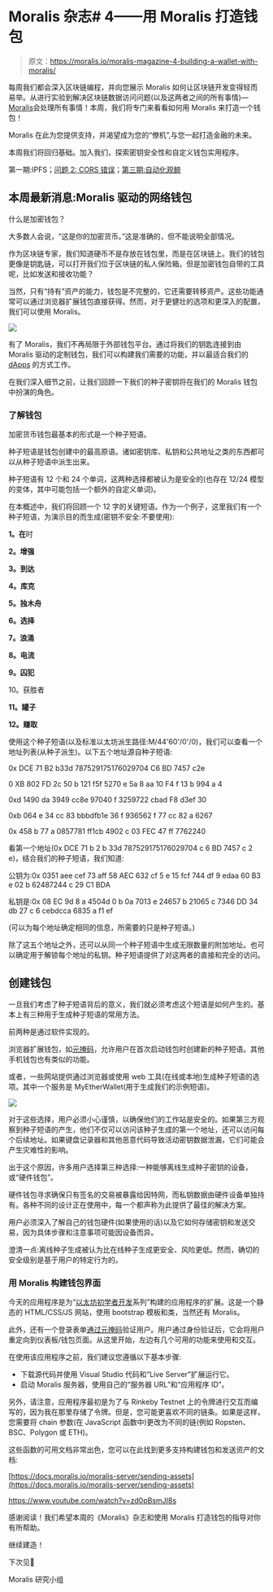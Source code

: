 # Moralis 杂志# 4——用 Moralis 打造钱包

> 原文：<https://moralis.io/moralis-magazine-4-building-a-wallet-with-moralis/>

每周我们都会深入区块链编程，并向您展示 Moralis 如何让区块链开发变得轻而易举。从进行实验到解决区块链数据访问问题(以及这两者之间的所有事情)—[Moralis](https://moralis.io)会处理所有事情！本周，我们将专门来看看如何用 Moralis 来打造一个钱包！

Moralis 在此为您提供支持，并渴望成为您的“僚机”,与您一起打造金融的未来。

本周我们将回归基础。加入我们，探索密钥安全性和自定义钱包实用程序。

第一期:IPFS；[问题 2: CORS 错误](https://moralis.io/moralis-magazine-2-overcome-cors-errors/https://moralis.io/moralis-magazine-2-overcome-cors-errors/)；[第三期:自动化观鲸](https://moralis.io/moralis-magazine-3-automated-whale-watching/)

## 本周最新消息:Moralis 驱动的网络钱包

什么是加密钱包？

大多数人会说，“这是你的加密货币。”这是准确的，但不能说明全部情况。

作为区块链专家，我们知道硬币不是存放在钱包里，而是在区块链上。我们的钱包更像是钥匙链，可以打开我们位于区块链的私人保险箱。但是加密钱包自带的工具呢，比如发送和接收功能？

当然，只有“持有”资产的能力，钱包是不完整的，它还需要转移资产。这些功能通常可以通过浏览器扩展钱包直接获得。然而，对于更健壮的选项和更深入的配置，我们可以使用 Moralis。

![](img/c90c5039d1f9d7bb0e145687fe3008ae.png)

有了 Moralis，我们不再局限于外部钱包平台。通过将我们的钥匙连接到由 Moralis 驱动的定制钱包，我们可以构建我们需要的功能，并以最适合我们的 [dApps](https://moralis.io/how-to-build-decentralized-apps-dapps-quickly-and-easily/) 的方式工作。

在我们深入细节之前，让我们回顾一下我们的种子密钥将在我们的 Moralis 钱包中扮演的角色。

### 了解钱包

加密货币钱包最基本的形式是一个种子短语。

种子短语是钱包创建中的最高原语。诸如密钥库、私钥和公共地址之类的东西都可以从种子短语中派生出来。

种子短语有 12 个和 24 个单词，这两种选择都被认为是安全的(也存在 12/24 模型的变体，其中可能包括一个额外的自定义单词)。

在本概述中，我们将回顾一个 12 字的关键短语。作为一个例子，这里我们有一个种子短语，为演示目的而生成(密钥不安全:不要使用):

**1。在**时

**2。增强**

**3。到达**

**4。库克**

**5。独木舟**

**6。选择**

**7。浪涌**

**8。电流**

**9。囚犯**

10。获胜者

**11。罐子**

**12。赚取**

使用这个种子短语(以及标准以太坊派生路径:M/44'60'/0'/0)，我们可以查看一个地址列表(从种子派生)。以下五个地址源自种子短语:

0x DCE 71 B2 b33d 787529175176029704 C6 BD 7457 c2e

0 XB 802 FD 2c 50 b 121 f5f 5270 e 5a 8 aa 10 F4 f 13 b 994 a 4

0xd 1490 da 3949 cc8e 97040 f 3259722 cbad F8 d3ef 30

0xb 064 e 34 cc 83 bbbdfb1e 36 f 936562 f 77 cc 82 a 6267

0x 458 b 77 a 0857781 ff1cb 4902 c 03 FEC 47 ff 7762240

看第一个地址(0x DCE 71 b 2 b 33d 787529175176029704 c 6 BD 7457 c 2 e)，结合我们的种子短语，我们知道:

公钥为:0x 0351 aee cef 73 aff 58 AEC 632 cf 5 e 15 fcf 744 df 9 edaa 60 B3 e 02 b 62487244 c 29 C1 BDA

私钥是:0x 08 EC 9d 8 a 4504d 0 b 0a 7013 e 24657 b 21065 c 7346 DD 34 db 27 c 6 cebdcca 6835 a f1 ef

(可以为每个地址确定相同的信息，所需要的只是种子短语。)

除了这五个地址之外，还可以从同一个种子短语中生成无限数量的附加地址。也可以确定用于解锁每个地址的私钥。种子短语提供了对这两者的直接和完全的访问。

## 创建钱包

一旦我们考虑了种子短语背后的意义，我们就必须考虑这个短语是如何产生的。基本上有三种用于生成种子短语的常用方法。

前两种是通过软件实现的。

浏览器扩展钱包，如[元掩码](https://moralis.io/metamask-explained-what-is-metamask/)，允许用户在首次启动钱包时创建新的种子短语。其他手机钱包也有类似的功能。

或者，一些网站提供通过浏览器或使用 web 工具(在线或本地)生成种子短语的选项。其中一个服务是 MyEtherWallet(用于生成我们的示例短语)。

![](img/5103e78b14a89374c4d01ac40ef510f0.png)

对于这些选择，用户必须小心谨慎，以确保他们的工作站是安全的。如果第三方观察到种子短语的产生，他们不仅可以访问该种子生成的第一个地址，还可以访问每个后续地址。如果键盘记录器和其他恶意代码导致活动密钥数据泄漏，它们可能会产生灾难性的影响。

出于这个原因，许多用户选择第三种选择:一种能够离线生成种子密钥的设备，或“硬件钱包”。

硬件钱包寻求确保只有签名的交易被暴露给因特网，而私钥数据由硬件设备单独持有。各种不同的设计正在使用中，每一个都声称为此提供了最佳的解决方案。

用户必须深入了解自己的钱包硬件(如果使用的话)以及它如何存储密钥和发送交易，因为具体步骤和注意事项可能因设备而异。

澄清一点:离线种子生成被认为比在线种子生成更安全、风险更低。然而，确切的安全级别是基于用户的特定行为的。

### 用 Moralis 构建钱包界面

今天的应用程序是为“[以太坊初学者开发](https://moralis.io/ethereum-development-for-beginners/)系列”构建的应用程序的扩展。这是一个静态的 HTML/CSS/JS 网站，使用 bootstrap 模板和类，当然还有 Moralis。

此外，还有一个登录表单[通过元掩码](https://moralis.io/how-to-authenticate-with-metamask/)验证用户。用户通过身份验证后，它会将用户重定向到仪表板/钱包页面。从这里开始，左边有几个可用的功能来使用和交互。

在使用该应用程序之前，我们建议您遵循以下基本步骤:

*   下载源代码并使用 Visual Studio 代码和“Live Server”扩展运行它。
*   启动 Moralis 服务器，使用自己的“服务器 URL”和“应用程序 ID”。

另外，请注意，应用程序最初是为了与 Rinkeby Testnet 上的令牌进行交互而编写的，因为我在那里存储了令牌。但是，您可能更喜欢不同的链条。如果是这样，您需要将 chain 参数(在 JavaScript 函数中)更改为不同的链(例如 Ropsten、BSC、Polygon 或 ETH)。

这些函数的可用文档非常出色，您可以在此找到更多支持构建钱包和发送资产的文档:

[https://docs.moralis.io/moralis-server/sending-assets](https://docs.moralis.io/moralis-server/sending-assets)

https://www.youtube.com/watch?v=zd0pBsmJI8s

感谢阅读！我们希望本周的《Moralis》杂志和使用 Moralis 打造钱包的指导对你有所帮助。

继续建造！

下次见💚

Moralis 研究小组